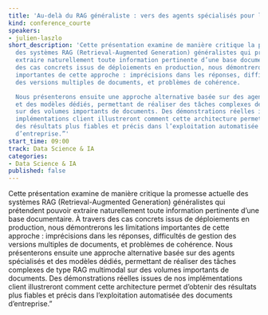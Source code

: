 ```yaml
---
title: 'Au-delà du RAG généraliste : vers des agents spécialisés pour l’exploitation intelligente des documents'
kind: conference_courte
speakers:
- julien-laszlo
short_description: 'Cette présentation examine de manière critique la promesse actuelle
  des systèmes RAG (Retrieval-Augmented Generation) généralistes qui prétendent pouvoir
  extraire naturellement toute information pertinente d’une base documentaire. À travers
  des cas concrets issus de déploiements en production, nous démontrerons les limitations
  importantes de cette approche : imprécisions dans les réponses, difficultés de gestion
  des versions multiples de documents, et problèmes de cohérence.

  Nous présenterons ensuite une approche alternative basée sur des agents spécialisés
  et des modèles dédiés, permettant de réaliser des tâches complexes de type RAG multimodal
  sur des volumes importants de documents. Des démonstrations réelles issues de nos
  implémentations client illustreront comment cette architecture permet d’obtenir
  des résultats plus fiables et précis dans l’exploitation automatisée des documents
  d’entreprise.”'
start_time: 09:00
track: Data Science & IA
categories:
- Data Science & IA
published: false
---
```


Cette présentation examine de manière critique la promesse actuelle des systèmes RAG (Retrieval-Augmented Generation) généralistes qui prétendent pouvoir extraire naturellement toute information pertinente d’une base documentaire. À travers des cas concrets issus de déploiements en production, nous démontrerons les limitations importantes de cette approche : imprécisions dans les réponses, difficultés de gestion des versions multiples de documents, et problèmes de cohérence.
Nous présenterons ensuite une approche alternative basée sur des agents spécialisés et des modèles dédiés, permettant de réaliser des tâches complexes de type RAG multimodal sur des volumes importants de documents. Des démonstrations réelles issues de nos implémentations client illustreront comment cette architecture permet d’obtenir des résultats plus fiables et précis dans l’exploitation automatisée des documents d’entreprise.”
